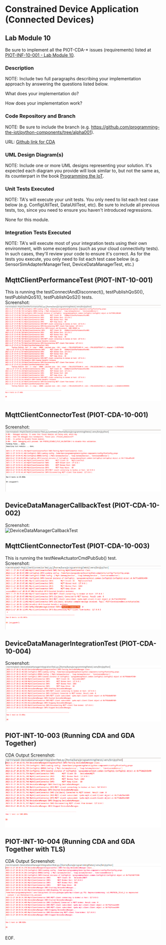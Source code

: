 # Constrained Device Application (Connected Devices)

## Lab Module 10

Be sure to implement all the PIOT-CDA-* issues (requirements) listed at [PIOT-INF-10-001 - Lab Module 10](https://github.com/orgs/programming-the-iot/projects/1#column-10488510).

### Description

NOTE: Include two full paragraphs describing your implementation approach by answering the questions listed below.

What does your implementation do? 

How does your implementation work?

### Code Repository and Branch

NOTE: Be sure to include the branch (e.g. https://github.com/programming-the-iot/python-components/tree/alpha001).

URL: [Github link for CDA](https://github.com/BanSuth/piot-python-components/tree/labmodule10)

### UML Design Diagram(s)

NOTE: Include one or more UML designs representing your solution. It's expected each
diagram you provide will look similar to, but not the same as, its counterpart in the
book [Programming the IoT](https://learning.oreilly.com/library/view/programming-the-internet/9781492081401/).


### Unit Tests Executed

NOTE: TA's will execute your unit tests. You only need to list each test case below
(e.g. ConfigUtilTest, DataUtilTest, etc). Be sure to include all previous tests, too,
since you need to ensure you haven't introduced regressions.

None for this module.

### Integration Tests Executed

NOTE: TA's will execute most of your integration tests using their own environment, with
some exceptions (such as your cloud connectivity tests). In such cases, they'll review
your code to ensure it's correct. As for the tests you execute, you only need to list each
test case below (e.g. SensorSimAdapterManagerTest, DeviceDataManagerTest, etc.)

## MqttClientPerformanceTest (PIOT-INT-10-001)  
This is running the testConnectAndDisconnect(), testPublishQoS0(), testPublishQoS1(), testPublishQoS2() tests.  
Screenshot:  
![MqttClientPerformanceTest](Images/CDA/MqttClientPerformanceTest_1.PNG)

## MqttClientConnectorTest (PIOT-CDA-10-001)
Screenshot:  
![MqttClientConnectorTest](Images/CDA/MqttClientConnectorTest_001.PNG)

## DeviceDataManagerCallbackTest (PIOT-CDA-10-002)
Screenshot:  
![DeviceDataManagerCallbackTest](https://github.com/BanSuth/book-exercise-docs-Group1/assets/80484349/7a61a224-44c5-43c2-8fe1-2c3e105e7f81)

## MqttClientConnectorTest (PIOT-CDA-10-003)
This is running the testNewActuatorCmdPubSub() test.  
Screenshot:  
![MqttClientConnectorTest](Images/CDA/MqttClientConnectorTest_003.PNG)

## DeviceDataManagerIntegrationTest (PIOT-CDA-10-004)
Screenshot:  
![DeviceDataManagerIntegrationTest](Images/CDA/DeviceDataManagerIntegrationTest_004.PNG)

## PIOT-INT-10-003 (Running CDA and GDA Together)
CDA Output Screenshot:
![PIOT-INT-10-003](Images/CDA/PIOT-INT-10-003.PNG)

## PIOT-INT-10-004 (Running CDA and GDA Together with TLS)
CDA Output Screenshot:
![PIOT-INT-10-004](Images/CDA/PIOT-INT-10-004.PNG)

EOF.

